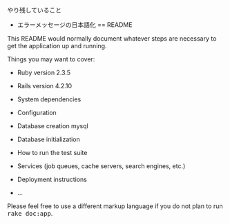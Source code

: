 やり残していること
- エラーメッセージの日本語化
== README

This README would normally document whatever steps are necessary to get the
application up and running.

Things you may want to cover:

* Ruby version
2.3.5
* Rails version
4.2.10
* System dependencies

* Configuration

* Database creation
mysql
* Database initialization

* How to run the test suite

* Services (job queues, cache servers, search engines, etc.)

* Deployment instructions

* ...


Please feel free to use a different markup language if you do not plan to run
<tt>rake doc:app</tt>.
